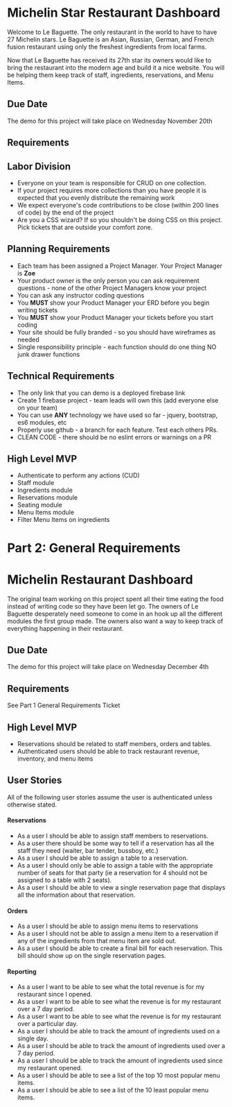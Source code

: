 # Michelin Star Restaurant Dashboard

Welcome to Le Baguette.  The only restaurant in the world to have to have 27 Michelin stars. Le Baguette is an Asian, Russian, German, and French fusion restaurant using only the freshest ingredients from local farms.  

Now that Le Baguette has received its 27th star its owners would like to bring the restaurant into the modern age and build it a nice website.  You will be helping them keep track of staff, ingredients, reservations, and Menu Items.
## Due Date
The demo for this project will take place on Wednesday November 20th


## Requirements

## Labor Division
* Everyone on your team is responsible for CRUD on one collection.
* If your project requires more collections than you have people it is expected that you evenly distribute the remaining work
* We expect everyone's code contributions to be close (within 200 lines of code) by the end of the project
* Are you a CSS wizard?  If so you shouldn't be doing CSS on this project.  Pick tickets that are outside your comfort zone.

## Planning Requirements
* Each team has been assigned a Project Manager.  Your Project Manager is **Zoe**
* Your product owner is the only person you can ask requirement questions - none of the other Project Managers know your project
* You can ask any instructor coding questions
* You **MUST** show your Product Manager your ERD before you begin writing tickets
* You **MUST** show your Product Manager your tickets before you start coding
* Your site should be fully branded - so you should have wireframes as needed
* Single responsibility principle - each function should do one thing NO junk drawer functions

## Technical Requirements
* The only link that you can demo is a deployed firebase link
* Create 1 firebase project - team leads will own this (add everyone else on your team)
* You can use **ANY** technology we have used so far - jquery, bootstrap, es6 modules, etc
* Properly use github - a branch for each feature.  Test each others PRs.
* CLEAN CODE - there should be no eslint errors or warnings on a PR

## High Level MVP
* Authenticate to perform any actions (CUD)
* Staff module
* Ingredients module
* Reservations module
* Seating module
* Menu Items module
* Filter Menu Items on ingredients

# Part 2: General Requirements

# Michelin Restaurant Dashboard

The original team working on this project spent all their time eating the food instead of writing code so they have been let go. The owners of Le Baguette desperately need someone to come in an hook up all the different modules the first group made. The owners also want a way to keep track of everything happening in their restaurant.

## Due Date
The demo for this project will take place on Wednesday December 4th

## Requirements
See Part 1 General Requirements Ticket

## High Level MVP
- Reservations should be related to staff members, orders and tables.
- Authenticated users should be able to track restaurant revenue, inventory, and menu items

## User Stories
All of the following user stories assume the user is authenticated unless otherwise stated.

#### Reservations
- As a user I should be able to assign staff members to reservations.
- As a user there should be some way to tell if a reservation has all the staff they need (waiter, bar tender, bussboy, etc.)
- As a user I should be able to assign a table to a reservation.
- As a user I should only be able to assign a table with the appropriate number of seats for that party (ie a reservation for 4 should not be assigned to a table with 2 seats).  
- As a user I should be able to view a single reservation page that displays all the information about that reservation.
<!-- reservations need staffId as there will be multiple reservations w/ same staff member, not the other way around. -->
<!-- should we create a key in each collection for necessary staff roles? (i.e., create a "Server's Assistant", "Bartender", etc, fields in each reservation object) This would allow us to check if any fields are empty, and if so, assign staff to that respective role -->
<!-- we should create a new "sections" collection, or add a "sections" field to the tables. This would allow us to sort by section and automatically assign staff by section instead of manually to each order (though we could always update as needed)  -->
<!-- function to compare "partySize" value to the "numOfSeats" value from within the seatings collection/object to permit table assignment -->
<!-- possible stretch goal: automate the table assignment for reservations -->
<!-- if table automation is achieved, we can then make reservations possible without login so that customers can self-serve reservations -->


#### Orders
- As a user I should be able to assign menu items to reservations
- As a user I should not be able to assign a menu item to a reservation if any of the ingredients from that menu item are sold out.
- As a user I should be able to create a final bill for each reservation.  This bill should show up on the single reservation pages.
<!-- I forsee a tragic number of smash functions :( -->
<!-- WTF WHY IS THE PRICE OF A MENU ITEM A STRING?! -->
<!-- seems potentially confusing that the reservations object is "seatingId" instead of "seatingsId" -->
<!-- easiest way seems to be to create a new key field of 'finalBill' that has an array as it's value, with the bill equalling the total of all menu items added to the reservation -->


#### Reporting
- As a user I want to be able to see what the total revenue is for my restaurant since I opened.
- As a user I want to be able to see what the revenue is for my restaurant over a 7 day period.
- As a user I want to be able to see what the revenue is for my restaurant over a particular day.
- As a user I should be able to track the amount of ingredients used on a single day.
- As a user I should be able to track the amount of ingredients used over a 7 day period.
- As a user I should be able to track the amount of ingredients used since my restaurant opened.
- As a user I should be able to see a list of the top 10 most popular menu items.
- As a user I should be able to see a list of the 10 least popular menu items.

<!-- create a database that records daily data and then runs a report against it based on date range (meaning you can select for single or multiple days) -->

<!-- We *know* we're not going to get fully done, so let's choose our losses strategically. -->

<!-- All buttons that hide for login/logout have class of cudButton just fyi -->
